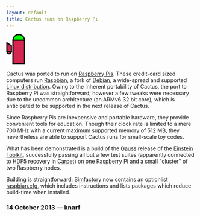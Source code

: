 ```yaml
---
layout: default
title: Cactus runs on Raspberry Pi
---
```

<img src="cactusraspberry.png" alt="cactusraspberry" width="50" />

Cactus was ported to run on [Raspberry Pis](http://raspberrypi.org/).
These credit-card sized computers run
[Raspbian](http://www.raspbian.org/), a fork of
[Debian](http://www.debian.org), a wide-spread and supported [Linux
distribution](http://en.wikipedia.org/wiki/Linux_distribution). Owing to
the inherent portability of Cactus, the port to Raspberry Pi was
straightforward; however a few tweaks were necessary due to the uncommon
architecture (an ARMv6 32 bit core), which is anticipated to be
supported in the next release of Cactus.

Since Raspberry Pis are inexpensive and portable hardware, they provide
convenient tools for education. Though their clock rate is limited to a
mere 700 MHz with a current maximum supported memory of 512 MB, they
nevertheless are able to support Cactus runs for small-scale toy codes.

What has been demonstrated is a build of the
[Gauss](http://einsteintoolkit.org/about/releases/ET_2013_05_announcement.php)
release of the [Einstein Toolkit](http://einsteintoolkit.org/),
successfully passing all but a few test suites (apparently connected to
[HDF5](http://www.hdfgroup.org/HDF5/) recovery in
[Carpet](http://www.carpetcode.org/)) on one Raspberry Pi and a small
"cluster" of two Raspberry nodes.

Building is straightforward: [Simfactory](http://simfactory.org/) now
contains an optionlist
[raspbian.cfg](https://svn.cct.lsu.edu/repos/numrel/simfactory2/trunk/mdb/optionlists/raspbian.cfg),
which includes instructions and lists packages which reduce build-time
when installed.

### 14 October 2013 — knarf
